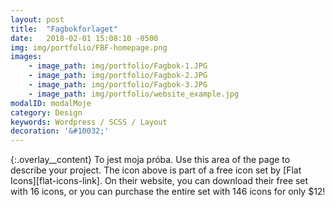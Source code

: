 ```yaml
---
layout: post
title:  "Fagbokforlaget"
date:   2018-02-01 15:08:10 -0500
img: img/portfolio/FBF-homepage.png
images: 
    - image_path: img/portfolio/Fagbok-1.JPG
    - image_path: img/portfolio/Fagbok-2.JPG
    - image_path: img/portfolio/Fagbok-3.JPG
    - image_path: img/portfolio/website_example.jpg
modalID: modalMoje
category: Design
keywords: Wordpress / SCSS / Layout
decoration: '&#10032;'
---
```

{:.overlay__content}
To jest moja próba. Use this area of the page to describe your project. The icon above is part of a free icon set by [Flat Icons][flat-icons-link]. On their website, you can download their free set with 16 icons, or you can purchase the entire set with 146 icons for only $12!